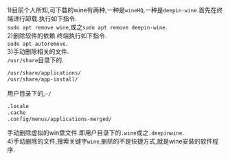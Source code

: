 1)目前个人所知,可下载的wine有两种,一种是`wineHQ`,一种是`deepin-wine`.首先在终端进行卸载.执行如下指令.  
`sudo apt remove wine`,或之`sudo apt remove deepin-wine`.  
2)删除软件的依赖.终端执行如下指令.  
`sudo apt autoremove`.  
3)手动删除相关的文件.  
`/usr/share`目录下的.  
```sh
/usr/share/applications/
/usr/share/app-install/
```  
用户目录下的,`~/`  
```sh
.locale
.cache
.config/menus/applications-merged/
```  
手动删除虚拟的win盘文件.即用户目录下的`.wine`或之`.deepinwine`.  
4)手动删除的文件,搜索关键字`wine`,删除的不是快捷方式,就是wine安装的软件程序.  
